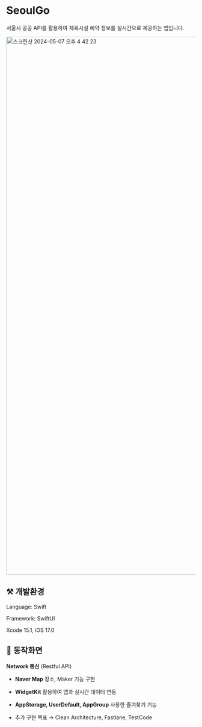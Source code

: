 
# SeoulGo

서울시 공공 API를 활용하여 체육시설 예약 정보를 실시간으로 제공하는 앱입니다.

<img width="1430" alt="스크린샷 2024-05-07 오후 4 42 23" src="https://github.com/KaiKimiOS/SeoulGo/assets/110045441/d39a57ea-3c1c-49d9-a203-422b4b7ea722">

## ⚒️ 개발환경
Language: Swift

Framework: SwiftUI

Xcode 15.1, iOS 17.0

## 📱 동작화면

**Network 통신** (Restful API)

- **Naver Map** 장소, Maker 기능 구현

- **WidgetKit** 활용하여 앱과 실시간 데이터 연동

- **AppStorage, UserDefault, AppGroup** 사용한 즐겨찾기 기능

- 추가 구현 목표 → Clean Architecture, Fastlane, TestCode
